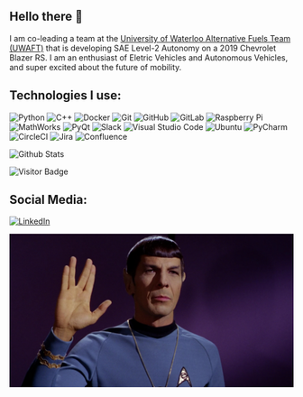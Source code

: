 ## Hello there 👋

I am co-leading a team at the [University of Waterloo Alternative Fuels Team (UWAFT)](uwaft.ca/) that is developing SAE Level-2 Autonomy on a 2019 Chevrolet Blazer RS. I am an enthusiast of Eletric Vehicles and Autonomous Vehicles, and super excited about the future of mobility.  

## Technologies I use:


![Python](https://img.shields.io/badge/-Python-black?style=flat-square&logo=Python)
![C++](https://img.shields.io/badge/-C++-00599C?style=flat-square&logo=c)
![Docker](https://img.shields.io/badge/-Docker-black?style=flat-square&logo=docker)
![Git](https://img.shields.io/badge/-Git-black?style=flat-square&logo=git)
![GitHub](https://img.shields.io/badge/-GitHub-181717?style=flat-square&logo=github)
![GitLab](https://img.shields.io/badge/-GitLab-FCA121?style=flat-square&logo=gitlab)
![Raspberry Pi](https://img.shields.io/badge/-Raspberry%20Pi-C51A4A?style=flat-square&logo=Raspberry-Pi)
![MathWorks](https://img.shields.io/badge/-MathWorks-0076A8?style=flat-square&logo=Mathworks)
![PyQt](https://img.shields.io/badge/-Qt-10100F?style=flat-square&logo=Qt)
![Slack](https://img.shields.io/badge/-Slack-4A154B?style=flat-square&logo=Slack)
![Visual Studio Code](https://img.shields.io/badge/-Visual%20Studio%20Code-007ACC?style=flat-square&logo=visual-studio-code)
![Ubuntu](https://img.shields.io/badge/-Ubuntu-000000?style=flat-square&logo=Ubuntu)
![PyCharm](https://img.shields.io/badge/-PyCharm-000000?style=flat-square&logo=PyCharm)
![CircleCI](https://img.shields.io/badge/-CircleCI-343434?style=flat-square&logo=CircleCI)
![Jira](https://img.shields.io/badge/-Jira-0052CC?style=flat-square&logo=Jira)
![Confluence](https://img.shields.io/badge/-Confluence-172B4D?style=flat-square&logo=Confluence)

![Github Stats](https://github-readme-stats.vercel.app/api?username=yiwei72&count_private=true&show_icons=true&include_all_commits=true&theme=algolia)

![Visitor Badge](https://visitor-badge.laobi.icu/badge?page_id=yiwei72.yiwei72)

## Social Media:

[![LinkedIn](https://img.shields.io/badge/LinkedIn-Yiwei%20Wang-blue?style=flat&logo=linkedin&logoColor=white)](https://www.linkedin.com/in/yiweiwang72/)

![image](https://github.com/yiwei72/yiwei72/blob/master/live_long_and_prosper.png)
